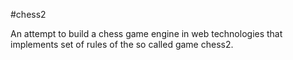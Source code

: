#chess2

An attempt to build a chess game engine in web technologies that implements set of rules of the so called game chess2.
